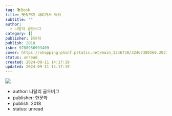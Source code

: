 ```yaml
---
tag: 📚Book
title: 뼛속까지 내려가서 써라
subtitle: ""
author:
  - 나탈리 골드버그
category: []
publisher: 한문화
publish: 2018
isbn: 9788956993409
cover: https://shopping-phinf.pstatic.net/main_3246738/32467389260.20230905101204.jpg
status: unread
created: 2024-09-11 14:17:19
updated: 2024-09-11 14:17:19
---
```

![](https://shopping-phinf.pstatic.net/main_3246738/32467389260.20230905101204.jpg)


- author: 나탈리 골드버그
- publisher: 한문화
- publish: 2018
- status: unread